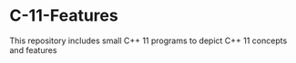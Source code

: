 # C-11-Features
This repository includes small C++ 11 programs to depict C++ 11 concepts and features
